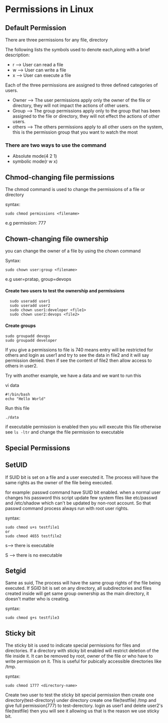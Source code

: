 # Permissions in Linux

## Default Permission

There are three permissions for any file, directory

The following lists the symbols used to denote each,along with a brief description:
- r --> User can read a file
- w --> User can write a file
- x --> User can execute a file

Each of the three permissions are assigned to three defined categories of users.

- Owner --> The user permissions apply only the owner of the file or directory, they will not impact the actions of other users.
- Group --> The group permissions apply only to the group that has been assigned to the file or directory, they will not effect the actions of other users.
- others --> The others permissions apply to all other users on the system, this is the permission group that you want to watch the most

### There are two ways to use the command

- Absolute mode(4 2 1)
- symbolic mode(r w x)


## Chmod-changing file permissions
The chmod command is used to change the permissions of a file or directory

syntax:
```
sudo chmod permissions <filename>
```
e.g permission: 777

## Chown-changing file ownership
you can change the owner of a file by using the chown command

Syntax:
```
sudo chown user:group <filename>
```
e.g user=pratap, group=devops

#### Create two users to test the ownership and permissions
```
  sudo useradd user1
  sudo useradd user2
  sudo chown user1:developer <file1>
  sudo chown user2:devops <file2>
```
#### Create groups 
```
sudo groupadd devops
sudo groupadd developer
```
If you give a permissions to file is 740 means entry will be restricted for others and login as user1 and try to see the data in file2 and it will say permission denied. then if see the content of file2 then allow access to others in user2.

Try with another example, we have a data and we want to run this

vi data 
```
#!/bin/bash
echo "Hello World"
```
Run this file
```
./data
```
if executable permission is enabled then you will execute this file otherwise see `ls -ltr` and change the file permission to executable

## Special Permissions

 ## SetUID
 If SUID bit is set on a file and a user executed it. The process will have the same rights as the owner of the file being executed.
 
for example: passwd command have SUID bit enabled. when a normal user changes his password this script update few system files like etc/passwd and /etc/shadow which can't be updated by non-root account. So that passwd command process always run with root user rights.

syntax:
```
sudo chmod u+s testfile1
or
sudo chmod 4655 testfile2
```
s--> there is executable

S --> there is no executable

## Setgid
Same as suid, The process will have the same group rights of the file being executed. If SGID bit is set on any directory, all subdirectories and files created inside will get same group ownership as the main directory, it doesn't matter who is creating.

syntax:
```
sudo chmod g+s testfile3
```

## Sticky bit

The sticky bit is used to indicate special permissions for files and directories. If a directory with sticky bit enabled will restrict deletion of the file inside it. It can be removed by root, owner of the file or who have to write permission on it. This is useful for pubically accessible directories like /tmp.

syntax:

```
sudo chmod 1777 <directory-name>
```
Create two user to test the sticky bit special permission then create one directory(test-directory) under directory create one file(testfile) /tmp and give full permission(777) to test-derectory. login as user1 and delete user2's file(testfile) then you will see it allowing us that is the reason we use sticky bit.

